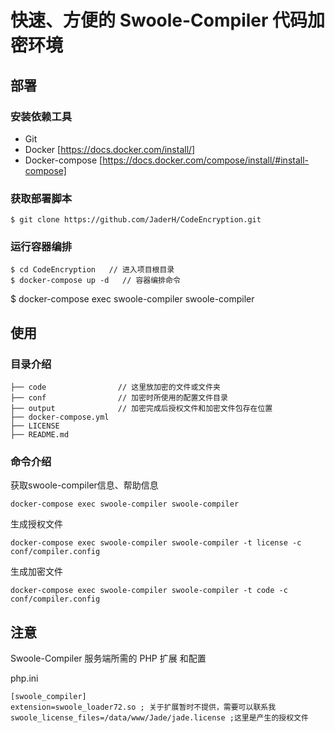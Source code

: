 # 快速、方便的 Swoole-Compiler 代码加密环境

## 部署

### 安装依赖工具

- Git  
- Docker [https://docs.docker.com/install/]
- Docker-compose [https://docs.docker.com/compose/install/#install-compose]

### 获取部署脚本

```
$ git clone https://github.com/JaderH/CodeEncryption.git
```

### 运行容器编排

```
$ cd CodeEncryption   // 进入项目根目录
$ docker-compose up -d   // 容器编排命令
```

$ docker-compose exec swoole-compiler swoole-compiler

## 使用

### 目录介绍

```
├── code                // 这里放加密的文件或文件夹
├── conf                // 加密时所使用的配置文件目录
├── output              // 加密完成后授权文件和加密文件包存在位置
├── docker-compose.yml
├── LICENSE
├── README.md
```


### 命令介绍

获取swoole-compiler信息、帮助信息

```
docker-compose exec swoole-compiler swoole-compiler
```

生成授权文件

```
docker-compose exec swoole-compiler swoole-compiler -t license -c conf/compiler.config
```

生成加密文件

```
docker-compose exec swoole-compiler swoole-compiler -t code -c conf/compiler.config
```

## 注意

Swoole-Compiler 服务端所需的 PHP 扩展 和配置

php.ini

```
[swoole_compiler]
extension=swoole_loader72.so ; 关于扩展暂时不提供，需要可以联系我
swoole_license_files=/data/www/Jade/jade.license ;这里是产生的授权文件
```


